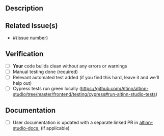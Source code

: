 <!--- Provide a general summary of your changes in the Title above -->

## Description

<!--- Describe your changes in detail -->

## Related Issue(s)

- #{issue number}

## Verification

- [ ] **Your** code builds clean without any errors or warnings
- [ ] Manual testing done (required)
- [ ] Relevant automated test added (if you find this hard, leave it and we'll help out)
- [ ] Cypress tests run green locally (https://github.com/Altinn/altinn-studio/tree/master/frontend/testing/cypress#run-altinn-studio-tests)

## Documentation

- [ ] User documentation is updated with a separate linked PR in [altinn-studio-docs.](https://github.com/Altinn/altinn-studio-docs) (if applicable)
